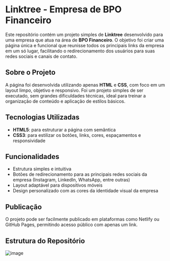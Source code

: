 # Linktree - Empresa de BPO Financeiro

Este repositório contém um projeto simples de **Linktree** desenvolvido para uma empresa que atua na área de **BPO Financeiro**. O objetivo foi criar uma página única e funcional que reunisse todos os principais links da empresa em um só lugar, facilitando o redirecionamento dos usuários para suas redes sociais e canais de contato.

## Sobre o Projeto

A página foi desenvolvida utilizando apenas **HTML** e **CSS**, com foco em um layout limpo, objetivo e responsivo. Foi um projeto simples de ser executado, sem grandes dificuldades técnicas, ideal para treinar a organização de conteúdo e aplicação de estilos básicos.

## Tecnologias Utilizadas

- **HTML5**: para estruturar a página com semântica
- **CSS3**: para estilizar os botões, links, cores, espaçamentos e responsividade

## Funcionalidades

- Estrutura simples e intuitiva
- Botões de redirecionamento para as principais redes sociais da empresa (Instagram, LinkedIn, WhatsApp, entre outras)
- Layout adaptável para dispositivos móveis
- Design personalizado com as cores da identidade visual da empresa

## Publicação

O projeto pode ser facilmente publicado em plataformas como Netlify ou GitHub Pages, permitindo acesso público com apenas um link.

## Estrutura do Repositório

![image](https://github.com/user-attachments/assets/c38cc076-fa76-48d4-9640-e4801452557e)


